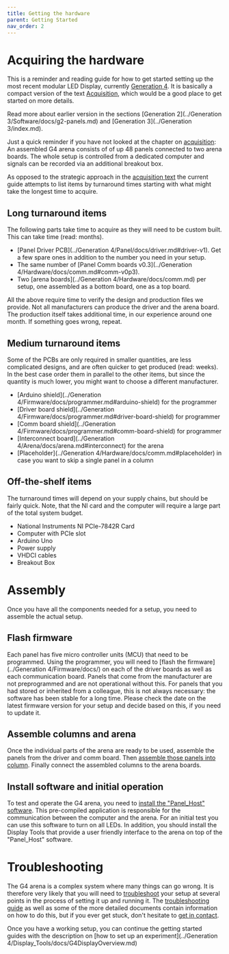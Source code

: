 ```yaml
---
title: Getting the hardware
parent: Getting Started
nav_order: 2
---
```


# Acquiring the hardware

This is a reminder and reading guide for how to get started setting up the most recent modular LED Display, currently [Generation 4](../docs/G4-index.md). It is basically a compact version of the text [Acquisition](G4-Acquisition.md), which would be a good place to get started on more details.

Read more about earlier version in the sections [Generation 2](../Generation 3/Software/docs/g2-panels.md) and [Generation 3](../Generation 3/index.md).

Just a quick reminder if you have not looked at the chapter on [acquisition](G4-Acquisition.md): An assembled G4 arena consists of of up 48 panels connected to two arena boards. The whole setup is controlled from a dedicated computer and signals can be recorded via an additional breakout box.

As opposed to the strategic approach in the [acquisition text](G4-Acquisition.md) the current guide attempts to list items by turnaround times starting with what might take the longest time to acquire.

## Long turnaround items

The following parts take time to acquire as they will need to be custom built. This can take time (read: months).

- [Panel Driver PCB](../Generation 4/Panel/docs/driver.md#driver-v1). Get a few spare ones in addition to the number you need in your setup.
- The same number of [Panel Comm boards v0.3](../Generation 4/Hardware/docs/comm.md#comm-v0p3).
- Two [arena boards](../Generation 4/Hardware/docs/comm.md) per setup, one assembled as a bottom board, one as a top board.

All the above require time to verify the design and production files we provide. Not all manufacturers can produce the driver and the arena board. The production itself takes additional time, in our experience around one month. If something goes wrong, repeat.

## Medium turnaround items

Some of the PCBs are only required in smaller quantities, are less complicated designs, and are often quicker to get produced (read: weeks). In the best case order them in parallel to the other items, but since the quantity is much lower, you might want to choose a different manufacturer.

- [Arduino shield](../Generation 4/Firmware/docs/programmer.md#arduino-shield) for the programmer
- [Driver board shield](../Generation 4/Firmware/docs/programmer.md#driver-board-shield) for programmer
- [Comm board shield](../Generation 4/Firmware/docs/programmer.md#comm-board-shield) for programmer
- [Interconnect board](../Generation 4/Arena/docs/arena.md#interconnect) for the arena
- [Placeholder](../Generation 4/Hardware/docs/comm.md#placeholder) in case you want to skip a single panel in a column

## Off-the-shelf items

The turnaround times will depend on your supply chains, but should be fairly quick. Note, that the NI card and the computer will require a large part of the total system budget.

- National Instruments NI PCIe-7842R Card
- Computer with PCIe slot
- Arduino Uno
- Power supply
- VHDCI cables
- Breakout Box

# Assembly

Once you have all the components needed for a setup, you need to assemble the actual setup.

## Flash firmware

Each panel has five micro controller units (MCU) that need to be programmed. Using the programmer, you will need to [flash the firmware](../Generation 4/Firmware/docs/) on each of the driver boards as well as each communication board. Panels that come from the manufacturer are not preprogrammed and are not operational without this. For panels that you had stored or inherited from a colleague, this is not always necessary: the software has been stable for a long time. Please check the date on the latest firmware version for your setup and decide based on this, if you need to update it.

## Assemble columns and arena

Once the individual parts of the arena are ready to be used, assemble the panels from the driver and comm board. Then [assemble those panels into column]({{site.baseurl}}/docs/G4-Assembly.html#assemble-columns). Finally connect the assembled columns to the arena boards.

## Install software and initial operation

To test and operate the G4 arena, you need to [install the "Panel_Host" software]({{site.baseurl}}/docs/G4-Assembly.html#install-software). This pre-compiled application is responsible for the communication between the computer and the arena. For an initial test you can use this software to turn on all LEDs. In addition, you should install the Display Tools that provide a user friendly interface to the arena on top of the "Panel_Host" software.

# Troubleshooting

The G4 arena is a complex system where many things can go wrong. It is therefore very likely that you will need to [troubleshoot]({{site.baseurl}}/docs/G4-troubleshooting.html) your setup at several points in the process of setting it up and running it. The [troubleshooting guide]({{site.baseurl}}/docs/G4-troubleshooting.html) as well as some of the more detailed documents contain information on how to do this, but if you ever get stuck, don't hesitate to [get in contact]({{site.baseurl}}/Contact.html).

Once you have a working setup, you can continue the getting started guides with the description on [how to set up an experiment](../Generation 4/Display_Tools/docs/G4DisplayOverview.md)

